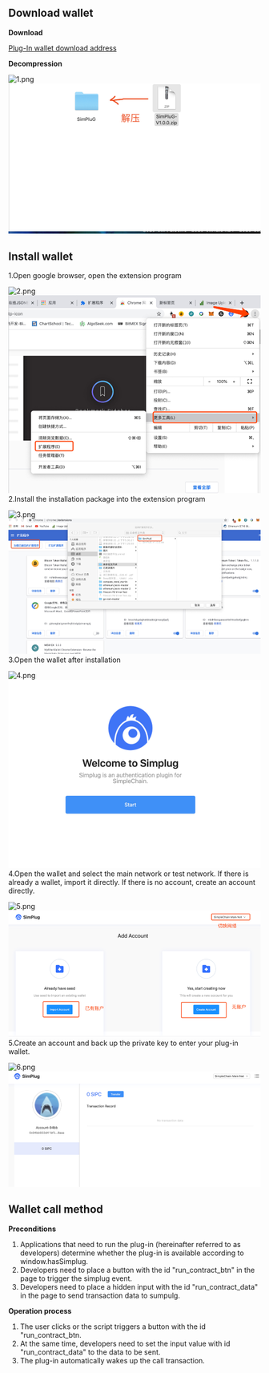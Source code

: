 ## Download wallet

**Download**

[Plug-In wallet download address](https://wallet.simplechain.com/SimPluG-V1.0.0.zip)

**Decompression**

![1.png](https://i.loli.net/2020/05/22/AwoW8bx14XLiaG6.png)
![1.png](1.png)
## Install wallet

1.Open google browser, open the extension program

![2.png](https://i.loli.net/2020/05/22/PIyhRv5gmNYjkbt.png)
![2.png](2.png)
2.Install the installation package into the extension program

![3.png](https://i.loli.net/2020/05/22/8yDVqKY4CnTQ17h.png)
![3.png](3.png)
3.Open the wallet after installation

![4.png](https://i.loli.net/2020/05/22/XitTxs2q4Y8jgRN.png)
![4.png](4.png)
4.Open the wallet and select the main network or test network. If there is already a wallet, import it directly. If there is no account, create an account directly.

![5.png](https://i.loli.net/2020/05/22/2HeTk8tlCLifVAD.png)
![5.png](5.png)
5.Create an account and back up the private key to enter your plug-in wallet.

![6.png](https://i.loli.net/2020/05/22/Rdfl56UkZq2x1gu.png)
![6.png](6.png)
## Wallet call method

**Preconditions**

1. Applications that need to run the plug-in (hereinafter referred to as developers) determine whether the plug-in is available according to window.hasSimplug.
2. Developers need to place a button with the id "run_contract_btn" in the page to trigger the simplug event.
3. Developers need to place a hidden input with the id "run_contract_data" in the page to send transaction data to sumpulg.

**Operation process**

1. The user clicks or the script triggers a button with the id "run_contract_btn.
2. At the same time, developers need to set the input value with id "run_contract_data" to the data to be sent.
3. The plug-in automatically wakes up the call transaction.
